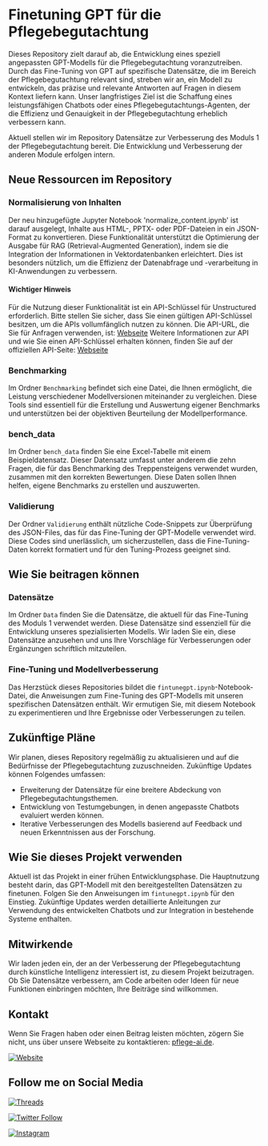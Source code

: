 # Finetuning GPT für die Pflegebegutachtung

Dieses Repository zielt darauf ab, die Entwicklung eines speziell angepassten GPT-Modells für die Pflegebegutachtung voranzutreiben. Durch das Fine-Tuning von GPT auf spezifische Datensätze, die im Bereich der Pflegebegutachtung relevant sind, streben wir an, ein Modell zu entwickeln, das präzise und relevante Antworten auf Fragen in diesem Kontext liefern kann. Unser langfristiges Ziel ist die Schaffung eines leistungsfähigen Chatbots oder eines Pflegebegutachtungs-Agenten, der die Effizienz und Genauigkeit in der Pflegebegutachtung erheblich verbessern kann.

Aktuell stellen wir im Repository Datensätze zur Verbesserung des Moduls 1 der Pflegebegutachtung bereit. Die Entwicklung und Verbesserung der anderen Module erfolgen intern.

## Neue Ressourcen im Repository

### Normalisierung von Inhalten

Der neu hinzugefügte Jupyter Notebook 'normalize_content.ipynb' ist darauf ausgelegt, Inhalte aus HTML-, PPTX- oder PDF-Dateien in ein JSON-Format zu konvertieren. Diese Funktionalität unterstützt die Optimierung der Ausgabe für RAG (Retrieval-Augmented Generation), indem sie die Integration der Informationen in Vektordatenbanken erleichtert. Dies ist besonders nützlich, um die Effizienz der Datenabfrage und -verarbeitung in KI-Anwendungen zu verbessern.

#### Wichtiger Hinweis

Für die Nutzung dieser Funktionalität ist ein API-Schlüssel für Unstructured erforderlich. Bitte stellen Sie sicher, dass Sie einen gültigen API-Schlüssel besitzen, um die APIs vollumfänglich nutzen zu können. Die API-URL, die Sie für Anfragen verwenden, ist: [Webseite](https://api.unstructured.io/general/v0/general)
Weitere Informationen zur API und wie Sie einen API-Schlüssel erhalten können, finden Sie auf der offiziellen API-Seite: [Webseite](https://unstructured.io/api-key-free)

### Benchmarking

Im Ordner `Benchmarking` befindet sich eine Datei, die Ihnen ermöglicht, die Leistung verschiedener Modellversionen miteinander zu vergleichen. Diese Tools sind essentiell für die Erstellung und Auswertung eigener Benchmarks und unterstützen bei der objektiven Beurteilung der Modellperformance.

### bench_data

Im Ordner `bench_data` finden Sie eine Excel-Tabelle mit einem Beispieldatensatz. Dieser Datensatz umfasst unter anderem die zehn Fragen, die für das Benchmarking des Treppensteigens verwendet wurden, zusammen mit den korrekten Bewertungen. Diese Daten sollen Ihnen helfen, eigene Benchmarks zu erstellen und auszuwerten.

### Validierung

Der Ordner `Validierung` enthält nützliche Code-Snippets zur Überprüfung des JSON-Files, das für das Fine-Tuning der GPT-Modelle verwendet wird. Diese Codes sind unerlässlich, um sicherzustellen, dass die Fine-Tuning-Daten korrekt formatiert und für den Tuning-Prozess geeignet sind.

## Wie Sie beitragen können

### Datensätze

Im Ordner `Data` finden Sie die Datensätze, die aktuell für das Fine-Tuning des Moduls 1 verwendet werden. Diese Datensätze sind essenziell für die Entwicklung unseres spezialisierten Modells. Wir laden Sie ein, diese Datensätze anzusehen und uns Ihre Vorschläge für Verbesserungen oder Ergänzungen schriftlich mitzuteilen.

### Fine-Tuning und Modellverbesserung

Das Herzstück dieses Repositories bildet die `fintunegpt.ipynb`-Notebook-Datei, die Anweisungen zum Fine-Tuning des GPT-Modells mit unseren spezifischen Datensätzen enthält. Wir ermutigen Sie, mit diesem Notebook zu experimentieren und Ihre Ergebnisse oder Verbesserungen zu teilen.

## Zukünftige Pläne

Wir planen, dieses Repository regelmäßig zu aktualisieren und auf die Bedürfnisse der Pflegebegutachtung zuzuschneiden. Zukünftige Updates können Folgendes umfassen:

- Erweiterung der Datensätze für eine breitere Abdeckung von Pflegebegutachtungsthemen.
- Entwicklung von Testumgebungen, in denen angepasste Chatbots evaluiert werden können.
- Iterative Verbesserungen des Modells basierend auf Feedback und neuen Erkenntnissen aus der Forschung.

## Wie Sie dieses Projekt verwenden

Aktuell ist das Projekt in einer frühen Entwicklungsphase. Die Hauptnutzung besteht darin, das GPT-Modell mit den bereitgestellten Datensätzen zu finetunen. Folgen Sie den Anweisungen im `fintunegpt.ipynb` für den Einstieg. Zukünftige Updates werden detaillierte Anleitungen zur Verwendung des entwickelten Chatbots und zur Integration in bestehende Systeme enthalten.

## Mitwirkende

Wir laden jeden ein, der an der Verbesserung der Pflegebegutachtung durch künstliche Intelligenz interessiert ist, zu diesem Projekt beizutragen. Ob Sie Datensätze verbessern, am Code arbeiten oder Ideen für neue Funktionen einbringen möchten, Ihre Beiträge sind willkommen.

## Kontakt

Wenn Sie Fragen haben oder einen Beitrag leisten möchten, zögern Sie nicht, uns über unsere Webseite zu kontaktieren: [pflege-ai.de](https://pflege-ai.de/).

[![Website](https://img.shields.io/badge/Pflege--AI-Webseite-%230f0122?style=flat&logo=Web&logoColor=ff8154)](https://pflege-ai.de/)

## Follow me on Social Media

[![Threads](https://img.shields.io/badge/Threads-Follow%20me-blue?style=flat&logo=Thread&logoColor=white)](https://www.threads.net/@pflege_ki)

[![Twitter Follow](https://img.shields.io/twitter/follow/ai_fuerth?style=social)](https://twitter.com/ai_fuerth)

[![Instagram](https://img.shields.io/badge/Instagram-Follow%20@pflege__ki-blue?style=flat&logo=instagram&logoColor=white)](https://www.instagram.com/pflege_ki/)
